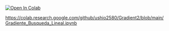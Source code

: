 [![Open In Colab](https://colab.research.google.com/assets/colab-badge.svg)](https://colab.research.google.com/github/ushio2580/Gradient2/blob/main/Gradiente_Busqueda_Lineal.ipynb>)


https://colab.research.google.com/github/ushio2580/Gradient2/blob/main/Gradiente_Busqueda_Lineal.ipynb
